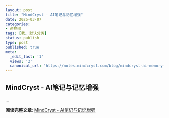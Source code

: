 ```yaml
---
layout: post
title: "MindCryst - AI笔记与记忆增强"
date: 2025-03-07
categories:
- 杂物间
tags: [我, 默认分类]
status: publish
type: post
published: true
meta:
  _edit_last: '1'
  views: '2'
  canonical_url: "https://notes.mindcryst.com/blog/mindcryst-ai-memory-helper"
---
```


## MindCryst - AI笔记与记忆增强

...

**阅读完整文章**: [MindCryst - AI笔记与记忆增强](https://notes.mindcryst.com/blog/mindcryst-ai-memory-helper)